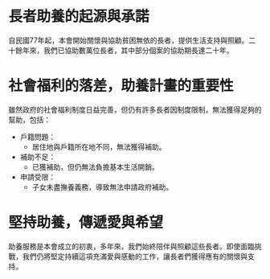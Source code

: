 # 長者助養的起源與承諾
自民國77年起，本會開始關懷與協助貧困無依的長者，提供生活支持與照顧。二十餘年來，我們已協助數萬位長者，其中部分個案的協助期長達二十年。

# 社會福利的落差，助養計畫的重要性
雖然政府的社會福利制度日益完善，但仍有許多長者因制度限制，無法獲得足夠的幫助，包括：
- 戶籍問題：
    - 居住地與戶籍所在地不同，無法獲得補助。
- 補助不足：
    - 已獲補助，但仍無法負擔基本生活開銷。
- 申請受限：
    - 子女未盡撫養義務，導致無法申請政府補助。

# 堅持助養，傳遞愛與希望
助養服務是本會成立的初衷，多年來，我們始終陪伴與照顧這些長者。即使面臨挑戰，我們仍將堅定持續這項充滿愛與感動的工作，讓長者們獲得應有的關懷與支持。

